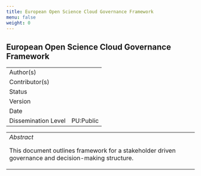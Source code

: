 ```yaml
---
title: European Open Science Cloud Governance Framework
menu: false
weight: 0
---
```


European Open Science Cloud Governance Framework
------------------------------------------------

<table>
<tr><td>Author(s)</td><td></td>
<tr><td>Contributor(s)</td><td></td>
<tr><td>Status</td><td></td>
<tr><td>Version</td><td></td>
<tr><td>Date</td><td></td>
<tr><td>Dissemination Level</td><td>PU:Public</td>
</table>

<table>
<tr><td>
<em>Abstract</em>

This document outlines framework for a stakeholder driven governance and decision-making structure.
</td></tr>
</table> 
